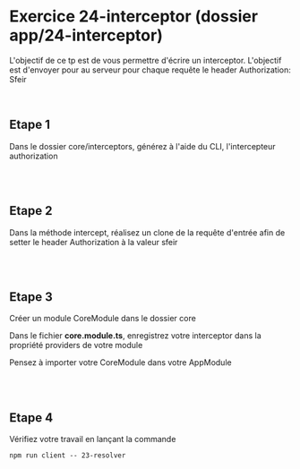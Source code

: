 # Exercice 24-interceptor (dossier app/24-interceptor)

L'objectif de ce tp est de vous permettre d'écrire un interceptor. L'objectif est d'envoyer pour au serveur pour chaque requête le header Authorization: Sfeir

<br>

## Etape 1

Dans le dossier core/interceptors, générez à l'aide du CLI, l'intercepteur authorization

<br><br>

## Etape 2

Dans la méthode intercept, réalisez un clone de la requête d'entrée afin de setter le header Authorization à la valeur sfeir

<br><br>

## Etape 3

Créer un module CoreModule dans le dossier core

Dans le fichier **core.module.ts**, enregistrez votre interceptor dans la propriété providers de votre module

Pensez à importer votre CoreModule dans votre AppModule

<br><br>

## Etape 4

Vérifiez votre travail en lançant la commande

```shell
npm run client -- 23-resolver
```
